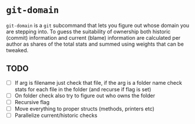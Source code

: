 # `git-domain`

`git-domain` is a `git` subcommand that lets you figure out whose domain you are
stepping into. To guess the suitability of ownership both historic (commit)
information and current (blame) information are calculated per author as shares
of the total stats and summed using weights that can be tweaked.

## TODO

* [ ] If arg is filename just check that file, if the arg is a folder name check stats
  for each file in the folder (and recurse if flag is set)
* [ ] On folder check also try to figure out who owns the folder
* [ ] Recursive flag
* [ ] Move everything to proper structs (methods, printers etc)
* [ ] Parallelize current/historic checks
